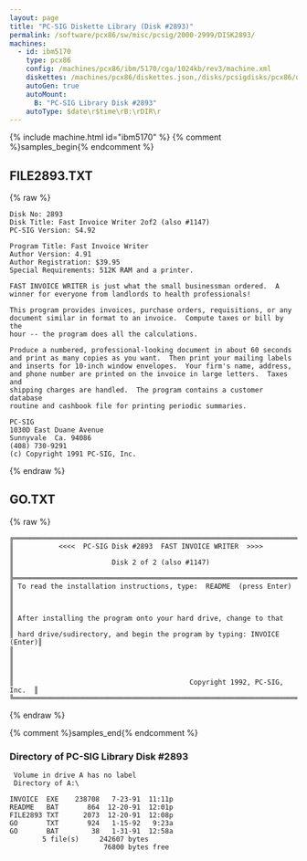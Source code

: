 ```yaml
---
layout: page
title: "PC-SIG Diskette Library (Disk #2893)"
permalink: /software/pcx86/sw/misc/pcsig/2000-2999/DISK2893/
machines:
  - id: ibm5170
    type: pcx86
    config: /machines/pcx86/ibm/5170/cga/1024kb/rev3/machine.xml
    diskettes: /machines/pcx86/diskettes.json,/disks/pcsigdisks/pcx86/diskettes.json
    autoGen: true
    autoMount:
      B: "PC-SIG Library Disk #2893"
    autoType: $date\r$time\rB:\rDIR\r
---
```


{% include machine.html id="ibm5170" %}
{% comment %}samples_begin{% endcomment %}

## FILE2893.TXT

{% raw %}
```
Disk No: 2893                                                           
Disk Title: Fast Invoice Writer 2of2 (also #1147)                       
PC-SIG Version: S4.92                                                   
                                                                        
Program Title: Fast Invoice Writer                                      
Author Version: 4.91                                                    
Author Registration: $39.95                                             
Special Requirements: 512K RAM and a printer.                           
                                                                        
FAST INVOICE WRITER is just what the small businessman ordered.  A      
winner for everyone from landlords to health professionals!             
                                                                        
This program provides invoices, purchase orders, requisitions, or any   
document similar in format to an invoice.  Compute taxes or bill by the 
hour -- the program does all the calculations.                          
                                                                        
Produce a numbered, professional-looking document in about 60 seconds   
and print as many copies as you want.  Then print your mailing labels   
and inserts for 10-inch window envelopes.  Your firm's name, address,   
and phone number are printed on the invoice in large letters.  Taxes and
shipping charges are handled.  The program contains a customer database 
routine and cashbook file for printing periodic summaries.              
                                                                        
PC-SIG                                                                  
1030D East Duane Avenue                                                 
Sunnyvale  Ca. 94086                                                    
(408) 730-9291                                                          
(c) Copyright 1991 PC-SIG, Inc.                                         
```
{% endraw %}

## GO.TXT

{% raw %}
```
╔═════════════════════════════════════════════════════════════════════════╗
║           <<<<  PC-SIG Disk #2893  FAST INVOICE WRITER  >>>>            ║
║                        Disk 2 of 2 (also #1147)                         ║
╠═════════════════════════════════════════════════════════════════════════╣
║ To read the installation instructions, type:  README  (press Enter)     ║
║                                                                         ║
║ After installing the program onto your hard drive, change to that       ║
║ hard drive/sudirectory, and begin the program by typing: INVOICE (Enter)║
║                                                                         ║
║                                                                         ║
║                                           Copyright 1992, PC-SIG, Inc.  ║
╚═════════════════════════════════════════════════════════════════════════╝
```
{% endraw %}

{% comment %}samples_end{% endcomment %}

### Directory of PC-SIG Library Disk #2893

     Volume in drive A has no label
     Directory of A:\

    INVOICE  EXE    238708   7-23-91  11:11p
    README   BAT       864  12-20-91  12:01p
    FILE2893 TXT      2073  12-20-91  12:08p
    GO       TXT       924   1-15-92   9:23a
    GO       BAT        38   1-31-91  12:58a
            5 file(s)     242607 bytes
                           76800 bytes free
